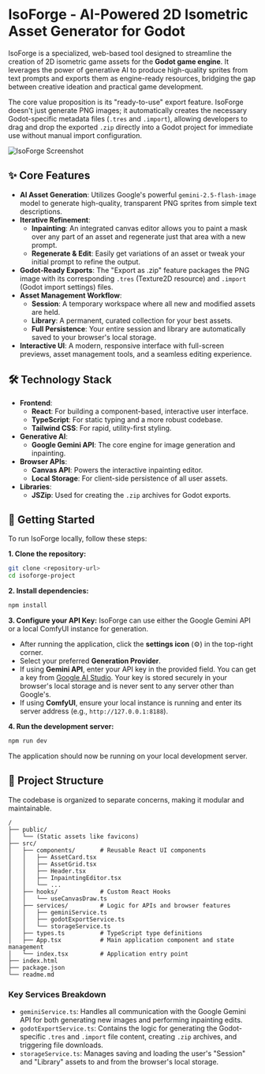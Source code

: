# IsoForge - AI-Powered 2D Isometric Asset Generator for Godot

IsoForge is a specialized, web-based tool designed to streamline the creation of 2D isometric game assets for the **Godot game engine**. It leverages the power of generative AI to produce high-quality sprites from text prompts and exports them as engine-ready resources, bridging the gap between creative ideation and practical game development.

The core value proposition is its "ready-to-use" export feature. IsoForge doesn't just generate PNG images; it automatically creates the necessary Godot-specific metadata files (`.tres` and `.import`), allowing developers to drag and drop the exported `.zip` directly into a Godot project for immediate use without manual import configuration.

![IsoForge Screenshot](https://storage.googleapis.com/aistudio-hosting/readme_assets/isoforge/isoforge-screenshot.png)

## ✨ Core Features

-   **AI Asset Generation**: Utilizes Google's powerful `gemini-2.5-flash-image` model to generate high-quality, transparent PNG sprites from simple text descriptions.
-   **Iterative Refinement**:
    -   **Inpainting**: An integrated canvas editor allows you to paint a mask over any part of an asset and regenerate just that area with a new prompt.
    -   **Regenerate & Edit**: Easily get variations of an asset or tweak your initial prompt to refine the output.
-   **Godot-Ready Exports**: The "Export as .zip" feature packages the PNG image with its corresponding `.tres` (Texture2D resource) and `.import` (Godot import settings) files.
-   **Asset Management Workflow**:
    -   **Session**: A temporary workspace where all new and modified assets are held.
    -   **Library**: A permanent, curated collection for your best assets.
    -   **Full Persistence**: Your entire session and library are automatically saved to your browser's local storage.
-   **Interactive UI**: A modern, responsive interface with full-screen previews, asset management tools, and a seamless editing experience.

## 🛠️ Technology Stack

-   **Frontend**:
    -   **React**: For building a component-based, interactive user interface.
    -   **TypeScript**: For static typing and a more robust codebase.
    -   **Tailwind CSS**: For rapid, utility-first styling.
-   **Generative AI**:
    -   **Google Gemini API**: The core engine for image generation and inpainting.
-   **Browser APIs**:
    -   **Canvas API**: Powers the interactive inpainting editor.
    -   **Local Storage**: For client-side persistence of all user assets.
-   **Libraries**:
    -   **JSZip**: Used for creating the `.zip` archives for Godot exports.

## 🚀 Getting Started

To run IsoForge locally, follow these steps:

**1. Clone the repository:**
```bash
git clone <repository-url>
cd isoforge-project
```

**2. Install dependencies:**
```bash
npm install
```

**3. Configure your API Key:**
IsoForge can use either the Google Gemini API or a local ComfyUI instance for generation.

-   After running the application, click the **settings icon** (⚙️) in the top-right corner.
-   Select your preferred **Generation Provider**.
-   If using **Gemini API**, enter your API key in the provided field. You can get a key from [Google AI Studio](https://aistudio.google.com/app/apikey). Your key is stored securely in your browser's local storage and is never sent to any server other than Google's.
-   If using **ComfyUI**, ensure your local instance is running and enter its server address (e.g., `http://127.0.0.1:8188`).

**4. Run the development server:**
```bash
npm run dev
```
The application should now be running on your local development server.

## 📂 Project Structure

The codebase is organized to separate concerns, making it modular and maintainable.

```
/
├── public/
│   └── (Static assets like favicons)
├── src/
│   ├── components/       # Reusable React UI components
│   │   ├── AssetCard.tsx
│   │   ├── AssetGrid.tsx
│   │   ├── Header.tsx
│   │   ├── InpaintingEditor.tsx
│   │   └── ...
│   ├── hooks/            # Custom React Hooks
│   │   └── useCanvasDraw.ts
│   ├── services/         # Logic for APIs and browser features
│   │   ├── geminiService.ts
│   │   ├── godotExportService.ts
│   │   └── storageService.ts
│   ├── types.ts          # TypeScript type definitions
│   ├── App.tsx           # Main application component and state management
│   └── index.tsx         # Application entry point
├── index.html
├── package.json
└── readme.md
```

### Key Services Breakdown

-   `geminiService.ts`: Handles all communication with the Google Gemini API for both generating new images and performing inpainting edits.
-   `godotExportService.ts`: Contains the logic for generating the Godot-specific `.tres` and `.import` file content, creating `.zip` archives, and triggering file downloads.
-   `storageService.ts`: Manages saving and loading the user's "Session" and "Library" assets to and from the browser's local storage.